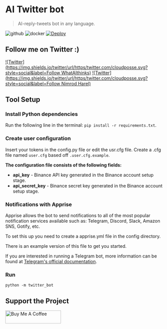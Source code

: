 # AI Twitter bot
> AI-reply-tweets bot in any language. 

![github](https://img.shields.io/github/workflow/status/nimhar/AI_twitter_bot/)
![docker](https://img.shields.io/docker/pulls/nimhar/AI_twitter_bot)
[![Deploy](https://www.herokucdn.com/deploy/button.svg)](https://heroku.com/deploy?template=https://github.com/nimhar/AI_twitter_bot)

## Follow me on Twitter :)

[![Twitter](https://img.shields.io/twitter/url/https/twitter.com/cloudposse.svg?style=social&label=Follow WhatAIthinks)](https://twitter.com/WhatAIthinks)
[![Twitter](https://img.shields.io/twitter/url/https/twitter.com/cloudposse.svg?style=social&label=Follow Nimrod Harel)](https://twitter.com/harel_nimrod)

## Tool Setup

### Install Python dependencies

Run the following line in the terminal: `pip install -r requirements.txt`.

### Create user configuration

Insert your tokens in the config.py file or edit the usr.cfg file. 
Create a .cfg file named `user.cfg` based off `.user.cfg.example`.

**The configuration file consists of the following fields:**

-   **api_key** - Binance API key generated in the Binance account setup stage.
-   **api_secret_key** - Binance secret key generated in the Binance account setup stage.


### Notifications with Apprise

Apprise allows the bot to send notifications to all of the most popular notification services available such as: Telegram, Discord, Slack, Amazon SNS, Gotify, etc.

To set this up you need to create a apprise.yml file in the config directory.

There is an example version of this file to get you started.

If you are interested in running a Telegram bot, more information can be found at [Telegram's official documentation](https://core.telegram.org/bots).

### Run

```shell
python -m twitter_bot
```
## Support the Project

<a href="https://www.buymeacoffee.com/nimrodharel?new=1" target="_blank"><img src="https://cdn.buymeacoffee.com/buttons/default-orange.png" alt="Buy Me A Coffee" height="41" width="174"></a>
